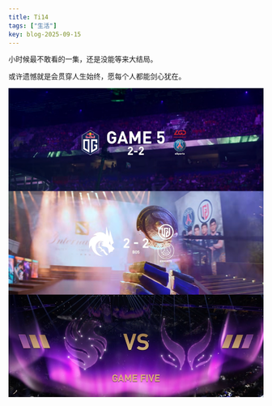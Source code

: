 ```yaml
---
title: Ti14
tags: ["生活"]
key: blog-2025-09-15
---
```


小时候最不敢看的一集，还是没能等来大结局。

或许遗憾就是会贯穿人生始终，愿每个人都能剑心犹在。

<!--more-->

![Ti14](../resources/resources-Ti14/Ti14.png)












